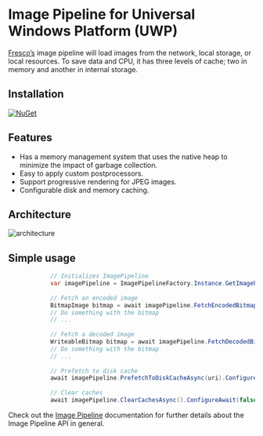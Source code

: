 # Image Pipeline for Universal Windows Platform (UWP)
[Fresco’s](http://frescolib.org/) image pipeline will load images from the network, local storage, or local resources. To save data and CPU, it has three levels of cache; two in memory and another in internal storage.

## Installation
[![NuGet](https://img.shields.io/nuget/v/fresco.imagepipeline.svg)](https://www.nuget.org/packages/fresco.imagepipeline/)

## Features
* Has a memory management system that uses the native heap to minimize the impact of garbage collection.
* Easy to apply custom postprocessors.
* Support progressive rendering for JPEG images.
* Configurable disk and memory caching.

## Architecture

![architecture](https://scontent.fbed1-2.fna.fbcdn.net/v/t39.2365-6/11057083_393469260836543_318035251_n.png?oh=7aa5c622b7f9c9f18a599dd70480a813&oe=59443FE7)

## Simple usage

```C#
            // Initializes ImagePipeline
            var imagePipeline = ImagePipelineFactory.Instance.GetImagePipeline();
            
            // Fetch an encoded image
            BitmapImage bitmap = await imagePipeline.FetchEncodedBitmapImageAsync(uri);
            // Do something with the bitmap
            // ...
            
            // Fetch a decoded image
            WriteableBitmap bitmap = await imagePipeline.FetchDecodedBitmapImageAsync(ImageRequest.FromUri(uri));
            // Do something with the bitmap
            // ...
            
            // Prefetch to disk cache
            await imagePipeline.PrefetchToDiskCacheAsync(uri).ConfigureAwait(false);
            
            // Clear caches
            await imagePipeline.ClearCachesAsync().ConfigureAwait(false);
```

Check out the [Image Pipeline](http://frescolib.org/docs/intro-image-pipeline.html) documentation for further details about the Image Pipeline API in general.
